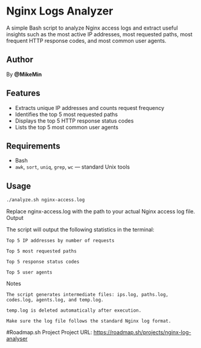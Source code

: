 # Nginx Logs Analyzer

A simple Bash script to analyze Nginx access logs and extract useful insights such as the most active IP addresses, most requested paths, most frequent HTTP response codes, and most common user agents.

## Author
By **@MikeMin**

## Features

- Extracts unique IP addresses and counts request frequency
- Identifies the top 5 most requested paths
- Displays the top 5 HTTP response status codes
- Lists the top 5 most common user agents

## Requirements

- Bash
- `awk`, `sort`, `uniq`, `grep`, `wc` — standard Unix tools

## Usage

```bash
./analyze.sh nginx-access.log
```

Replace nginx-access.log with the path to your actual Nginx access log file.
Output

The script will output the following statistics in the terminal:

    Top 5 IP addresses by number of requests

    Top 5 most requested paths

    Top 5 response status codes

    Top 5 user agents

Notes

    The script generates intermediate files: ips.log, paths.log, codes.log, agents.log, and temp.log.

    temp.log is deleted automatically after execution.

    Make sure the log file follows the standard Nginx log format.

#Roadmap.sh Project
Project URL: https://roadmap.sh/projects/nginx-log-analyser
